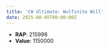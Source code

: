 ```yaml
---
title: 'CW Ultimate: Wulfinite Will'
date: 2025-08-05T00:00:00Z
---
```

- **RAP**: 215998
- **Value**: 1150000
